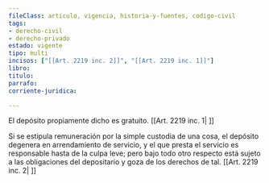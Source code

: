 ```yaml
---
fileClass: articulo, vigencia, historia-y-fuentes, codigo-civil
tags:
- derecho-civil
- derecho-privado
estado: vigente
tipo: multi
incisos: ["[[Art. 2219 inc. 2]]", "[[Art. 2219 inc. 1]]"]
libro:
titulo:
parrafo:
corriente-juridica:

---
```

El depósito propiamente dicho es gratuito. [[Art. 2219 inc. 1| ]]

Si se estipula remuneración por la simple custodia de una cosa, el depósito degenera en arrendamiento de servicio, y el que presta el servicio es responsable hasta de la culpa leve; pero bajo todo otro respecto está sujeto a las obligaciones del depositario y goza de los derechos de tal. [[Art. 2219 inc. 2| ]]